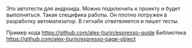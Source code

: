 Это автотести для андроида. Можно подключить к проекту и будет выполняться. Такая специфика работы. Он плотно погружен в разработку автоматизатор. В гитхабе ответвляется и пишет тесты.

Пример кода
https://github.com/alex-tiurin/espresso-guide
Библиотека
https://github.com/alex-tiurin/espresso-page-object

